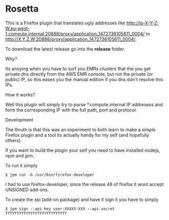 # Rosetta

This is a Firefox plugin that translates ugly addresses like http://ip-X-Y-Z-W.eu-west-1.compute.internal:20888/proxy/application_1472736105611_0004/ to http://X.Y.Z.W:20888/proxy/application_1472736105611_0004/.

To download the latest release go into the __release__ folder.

Why?

Its anoying when you have to surf you EMRs clusters that the you get private dns directly from the AWS EMR console, but not the private (or public) IP, so this eases you the manual edition if you dns don't resolve this IPs.

How it works?

Well this plugin will simply try to parse *.compute.internal IP addresess and form the corresponding IP with the full path, port and protocol.

Development

The thruth is that this was an experiment to both learn to make a simple Firefox plugin and a tool its actually handy for my self (and hopefully others).

If you want to build the plugin your self you need to have installed nodejs, npm and jpm.

To run it simply

```
$ jpm run -b /usr/bin/firefox-developer 

```
I had to use firefox-developer, since the release 48 of firefox it wont accept UNSIGNED add-ons.

To create the xpi (add-on package) and have it sign it you have to simply

```
$ jpm sign --api-key user:XXXXX:XXX --api-secret YYYYYYYYYYYYYYYYYYYYYYYYYYY

```